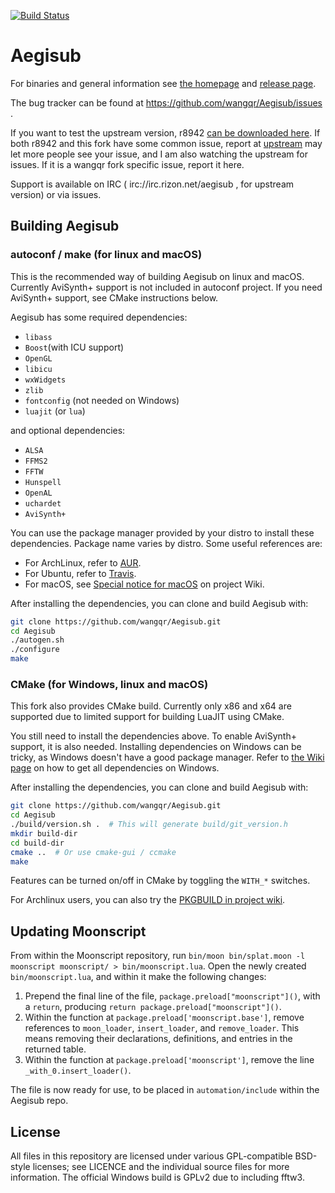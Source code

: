 [![Build Status](https://github.com/wangqr/Aegisub/actions/workflows/gha-ci.yml/badge.svg)](https://github.com/wangqr/Aegisub/actions/workflows/gha-ci.yml)

# Aegisub

For binaries and general information see [the homepage](http://www.aegisub.org) and [release page](https://github.com/wangqr/Aegisub/releases).

The bug tracker can be found at https://github.com/wangqr/Aegisub/issues .

If you want to test the upstream version, r8942 [can be downloaded here](http://www.plorkyeran.com/aegisub/). If both r8942 and this fork have some common issue, report at [upstream](https://github.com/Aegisub/Aegisub/issues) may let more people see your issue, and I am also watching the upstream for issues. If it is a wangqr fork specific issue, report it here.

Support is available on IRC ( irc://irc.rizon.net/aegisub , for upstream version) or via issues.

## Building Aegisub

### autoconf / make (for linux and macOS)

This is the recommended way of building Aegisub on linux and macOS. Currently AviSynth+ support is not included in autoconf project. If you need AviSynth+ support, see CMake instructions below.

Aegisub has some required dependencies:
* `libass`
* `Boost`(with ICU support)
* `OpenGL`
* `libicu`
* `wxWidgets`
* `zlib`
* `fontconfig` (not needed on Windows)
* `luajit` (or `lua`)

and optional dependencies:
* `ALSA`
* `FFMS2`
* `FFTW`
* `Hunspell`
* `OpenAL`
* `uchardet`
* `AviSynth+`

You can use the package manager provided by your distro to install these dependencies. Package name varies by distro. Some useful references are:

* For ArchLinux, refer to [AUR](https://aur.archlinux.org/cgit/aur.git/tree/PKGBUILD?h=aegisub-git).
* For Ubuntu, refer to [Travis](.travis.yml#L14-L32).
* For macOS, see [Special notice for macOS](https://github.com/wangqr/Aegisub/wiki/Special-notice-for-macOS) on project Wiki.

After installing the dependencies, you can clone and build Aegisub with:
```sh
git clone https://github.com/wangqr/Aegisub.git
cd Aegisub
./autogen.sh
./configure
make
```

### CMake (for Windows, linux and macOS)

This fork also provides CMake build. Currently only x86 and x64 are supported due to limited support for building LuaJIT using CMake.

You still need to install the dependencies above. To enable AviSynth+ support, it is also needed. Installing dependencies on Windows can be tricky, as Windows doesn't have a good package manager. Refer to [the Wiki page](https://github.com/wangqr/Aegisub/wiki/Compile-guide-for-Windows-(CMake,-MSVC)) on how to get all dependencies on Windows.

After installing the dependencies, you can clone and build Aegisub with:

```sh
git clone https://github.com/wangqr/Aegisub.git
cd Aegisub
./build/version.sh .  # This will generate build/git_version.h
mkdir build-dir
cd build-dir
cmake ..  # Or use cmake-gui / ccmake
make
```

Features can be turned on/off in CMake by toggling the `WITH_*` switches.

For Archlinux users, you can also try the [PKGBUILD in project wiki](https://github.com/wangqr/Aegisub/wiki/PKGBUILD-for-Arch).

## Updating Moonscript

From within the Moonscript repository, run `bin/moon bin/splat.moon -l moonscript moonscript/ > bin/moonscript.lua`.
Open the newly created `bin/moonscript.lua`, and within it make the following changes:

1. Prepend the final line of the file, `package.preload["moonscript"]()`, with a `return`, producing `return package.preload["moonscript"]()`.
2. Within the function at `package.preload['moonscript.base']`, remove references to `moon_loader`, `insert_loader`, and `remove_loader`. This means removing their declarations, definitions, and entries in the returned table.
3. Within the function at `package.preload['moonscript']`, remove the line `_with_0.insert_loader()`.

The file is now ready for use, to be placed in `automation/include` within the Aegisub repo.

## License

All files in this repository are licensed under various GPL-compatible BSD-style licenses; see LICENCE and the individual source files for more information.
The official Windows build is GPLv2 due to including fftw3.
